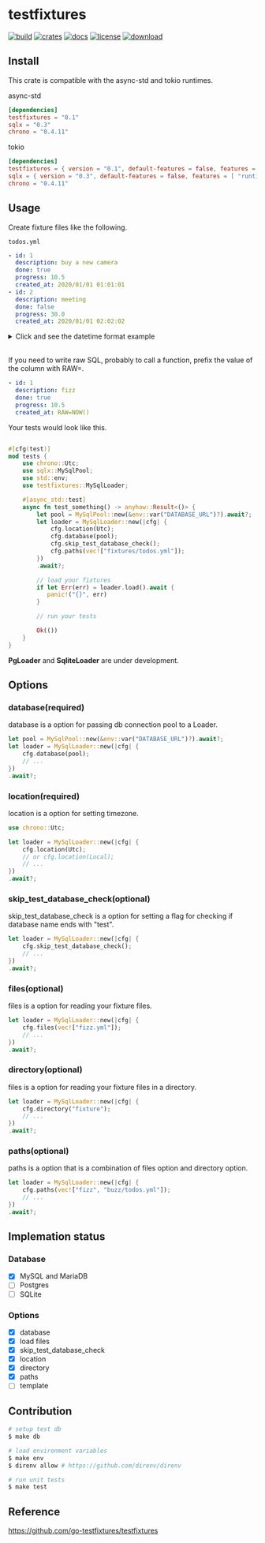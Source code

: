 # testfixtures

[![build]](https://github.com/TaKO8Ki/testfixtures/actions) [![crates]](https://crates.io/crates/testfixtures) [![docs]](https://docs.rs/testfixtures) [![license]](https://github.com/TaKO8Ki/testfixtures/blob/master/LICENSE) [![download]](https://crates.io/crates/testfixtures)

[build]: https://img.shields.io/github/workflow/status/TaKO8Ki/testfixtures/CI/master?logo=github
[license]: https://img.shields.io/github/license/TaKO8Ki/testfixtures
[docs]: https://img.shields.io/badge/docs.rs-testfixtures-8da0cb?labelColor=555555&logo=rust
[download]: https://img.shields.io/crates/d/testfixtures
[crates]: https://img.shields.io/crates/v/testfixtures.svg?logo=rust

## Install

This crate is compatible with the async-std and tokio runtimes.

async-std

```toml
[dependencies]
testfixtures = "0.1"
sqlx = "0.3"
chrono = "0.4.11"
```

tokio

```toml
[dependencies]
testfixtures = { version = "0.1", default-features = false, features = [ "runtime-tokio" ] }
sqlx = { version = "0.3", default-features = false, features = [ "runtime-tokio", "macros" ] }
chrono = "0.4.11"
```

## Usage

Create fixture files like the following.

`todos.yml`
```yml
- id: 1
  description: buy a new camera
  done: true
  progress: 10.5
  created_at: 2020/01/01 01:01:01
- id: 2
  description: meeting
  done: false
  progress: 30.0
  created_at: 2020/01/01 02:02:02
```

<details><summary>Click and see the datetime format example</summary><div>

```rust
2020-01-01 01:01
2020-01-01 01:01:01
20200101 01:01
20200101 01:01:01
01012020 01:01
01012020 01:01:01
2020/01/01 01:01
2020/01/01 01:01:01
```
</div></details><br>

If you need to write raw SQL, probably to call a function, prefix the value of the column with RAW=.

```yml
- id: 1
  description: fizz
  done: true
  progress: 10.5
  created_at: RAW=NOW()
```

Your tests would look like this.

```rust

#[cfg(test)]
mod tests {
    use chrono::Utc;
    use sqlx::MySqlPool;
    use std::env;
    use testfixtures::MySqlLoader;

    #[async_std::test]
    async fn test_something() -> anyhow::Result<()> {
        let pool = MySqlPool::new(&env::var("DATABASE_URL")?).await?;
        let loader = MySqlLoader::new(|cfg| {
            cfg.location(Utc);
            cfg.database(pool);
            cfg.skip_test_database_check();
            cfg.paths(vec!["fixtures/todos.yml"]);
        })
        .await?;

        // load your fixtures
        if let Err(err) = loader.load().await {
           panic!("{}", err)
        }

        // run your tests

        Ok(())
    }
}

```

**PgLoader** and **SqliteLoader** are under development.

## Options

### database(required)
database is a option for passing db connection pool to a Loader.

```rust
let pool = MySqlPool::new(&env::var("DATABASE_URL")?).await?;
let loader = MySqlLoader::new(|cfg| {
    cfg.database(pool);
    // ...
})
.await?;
```

### location(required)
location is a option for setting timezone.

```rust
use chrono::Utc;

let loader = MySqlLoader::new(|cfg| {
    cfg.location(Utc);
    // or cfg.location(Local);
    // ...
})
.await?;
```

### skip_test_database_check(optional)
skip_test_database_check is a option for setting a flag for checking if database name ends with "test".

```rust
let loader = MySqlLoader::new(|cfg| {
    cfg.skip_test_database_check();
    // ...
})
.await?;
```

### files(optional)
files is a option for reading your fixture files.

```rust
let loader = MySqlLoader::new(|cfg| {
    cfg.files(vec!["fizz.yml"]);
    // ...
})
.await?;
```

### directory(optional)
files is a option for reading your fixture files in a directory.

```rust
let loader = MySqlLoader::new(|cfg| {
    cfg.directory("fixture");
    // ...
})
.await?;
```

### paths(optional)
paths is a option that is a combination of files option and directory option.

```rust
let loader = MySqlLoader::new(|cfg| {
    cfg.paths(vec!["fizz", "buzz/todos.yml"]);
    // ...
})
.await?;
```

## Implemation status
### Database
- [x] MySQL and MariaDB
- [ ] Postgres
- [ ] SQLite

### Options
- [x] database
- [x] load files
- [x] skip_test_database_check
- [x] location
- [x] directory
- [x] paths
- [ ] template

## Contribution

```sh
# setup test db
$ make db

# load environment variables
$ make env
$ direnv allow # https://github.com/direnv/direnv

# run unit tests
$ make test
```

## Reference
https://github.com/go-testfixtures/testfixtures
